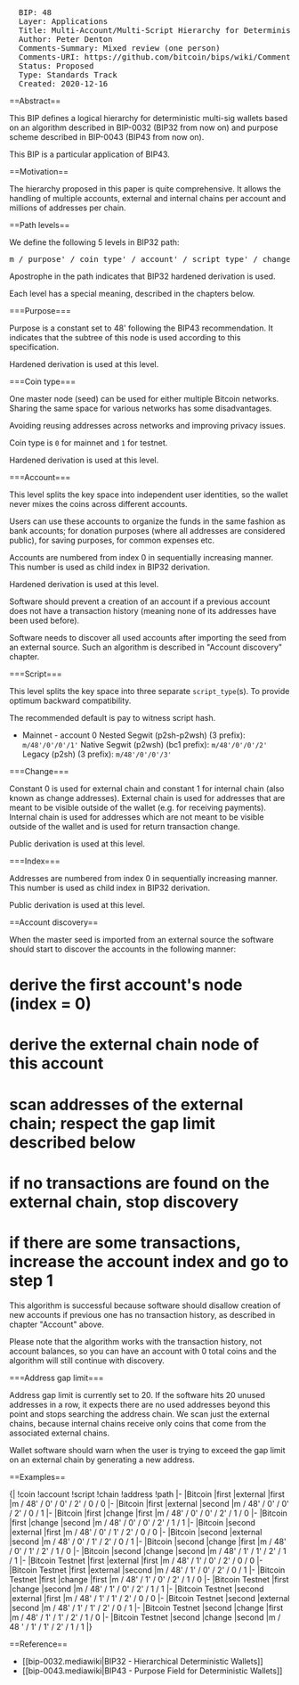 <pre>
  BIP: 48
  Layer: Applications
  Title: Multi-Account/Multi-Script Hierarchy for Deterministic Multi Signature Wallets
  Author: Peter Denton <dentondevelopment@protonmail.com>
  Comments-Summary: Mixed review (one person)
  Comments-URI: https://github.com/bitcoin/bips/wiki/Comments:BIP-0048
  Status: Proposed
  Type: Standards Track
  Created: 2020-12-16
</pre>

==Abstract==

This BIP defines a logical hierarchy for deterministic multi-sig wallets based on an algorithm
described in BIP-0032 (BIP32 from now on) and purpose scheme described in
BIP-0043 (BIP43 from now on).

This BIP is a particular application of BIP43.

==Motivation==

The hierarchy proposed in this paper is quite comprehensive. It allows the handling of
multiple accounts, external and internal chains per account and
millions of addresses per chain.

==Path levels==

We define the following 5 levels in BIP32 path:

<pre>
m / purpose' / coin_type' / account' / script_type' / change / address_index
</pre>

Apostrophe in the path indicates that BIP32 hardened derivation is used.

Each level has a special meaning, described in the chapters below.

===Purpose===

Purpose is a constant set to 48' following the BIP43 recommendation.
It indicates that the subtree of this node is used according to this specification.

Hardened derivation is used at this level.

===Coin type===

One master node (seed) can be used for either multiple Bitcoin networks.
Sharing the same space for various networks has some disadvantages.

Avoiding reusing addresses across networks and improving privacy issues.

Coin type is `0` for mainnet and `1` for testnet.

Hardened derivation is used at this level.

===Account===

This level splits the key space into independent user identities,
so the wallet never mixes the coins across different accounts.

Users can use these accounts to organize the funds in the same
fashion as bank accounts; for donation purposes (where all
addresses are considered public), for saving purposes,
for common expenses etc.

Accounts are numbered from index 0 in sequentially increasing manner.
This number is used as child index in BIP32 derivation.

Hardened derivation is used at this level.

Software should prevent a creation of an account if a previous account does not
have a transaction history (meaning none of its addresses have been used before).

Software needs to discover all used accounts after importing the seed from
an external source. Such an algorithm is described in "Account discovery" chapter.

===Script===

This level splits the key space into three separate `script_type`(s). To provide
optimum backward compatibility.

The recommended default is pay to witness script hash.

* Mainnet - account 0
Nested Segwit (p2sh-p2wsh)  (3 prefix):   `m/48'/0'/0'/1'`
Native Segwit (p2wsh)       (bc1 prefix): `m/48'/0'/0'/2'`
Legacy        (p2sh)       (3 prefix):   `m/48'/0'/0'/3'`

===Change===

Constant 0 is used for external chain and constant 1 for internal chain (also
known as change addresses). External chain is used for addresses that are meant
to be visible outside of the wallet (e.g. for receiving payments). Internal
chain is used for addresses which are not meant to be visible outside of the
wallet and is used for return transaction change.

Public derivation is used at this level.

===Index===

Addresses are numbered from index 0 in sequentially increasing manner.
This number is used as child index in BIP32 derivation.

Public derivation is used at this level.

==Account discovery==

When the master seed is imported from an external source the software should
start to discover the accounts in the following manner:

# derive the first account's node (index = 0)
# derive the external chain node of this account
# scan addresses of the external chain; respect the gap limit described below
# if no transactions are found on the external chain, stop discovery
# if there are some transactions, increase the account index and go to step 1

This algorithm is successful because software should disallow creation of new
accounts if previous one has no transaction history, as described in chapter
"Account" above.

Please note that the algorithm works with the transaction history, not account
balances, so you can have an account with 0 total coins and the algorithm will
still continue with discovery.

===Address gap limit===

Address gap limit is currently set to 20. If the software hits 20 unused
addresses in a row, it expects there are no used addresses beyond this point
and stops searching the address chain. We scan just the external chains, because
internal chains receive only coins that come from the associated external chains.

Wallet software should warn when the user is trying to exceed the gap limit on
an external chain by generating a new address.

==Examples==

{|
!coin
!account
!script
!chain
!address
!path
|-
|Bitcoin
|first
|external
|first
|m / 48' / 0' / 0' / 2' / 0 / 0
|-
|Bitcoin
|first
|external
|second
|m / 48' / 0' / 0' / 2' / 0 / 1
|-
|Bitcoin
|first
|change
|first
|m / 48' / 0' / 0' / 2' / 1 / 0
|-
|Bitcoin
|first
|change
|second
|m / 48' / 0' / 0' / 2' / 1 / 1
|-
|Bitcoin
|second
|external
|first
|m / 48' / 0' / 1' / 2' / 0 / 0
|-
|Bitcoin
|second
|external
|second
|m / 48' / 0' / 1' / 2' / 0 / 1
|-
|Bitcoin
|second
|change
|first
|m / 48' / 0' / 1' / 2' / 1 / 0
|-
|Bitcoin
|second
|change
|second
|m / 48' / 1' / 1' / 2' / 1 / 1
|-
|Bitcoin Testnet
|first
|external
|first
|m / 48' / 1' / 0' / 2' / 0 / 0
|-
|Bitcoin Testnet
|first
|external
|second
|m / 48' / 1' / 0' / 2' / 0 / 1
|-
|Bitcoin Testnet
|first
|change
|first
|m / 48' / 1' / 0' / 2' / 1 / 0
|-
|Bitcoin Testnet
|first
|change
|second
|m / 48' / 1' / 0' / 2' / 1 / 1
|-
|Bitcoin Testnet
|second
|external
|first
|m / 48' / 1' / 1' / 2' / 0 / 0
|-
|Bitcoin Testnet
|second
|external
|second
|m / 48' / 1' / 1' / 2' / 0 / 1
|-
|Bitcoin Testnet
|second
|change
|first
|m / 48' / 1' / 1' / 2' / 1 / 0
|-
|Bitcoin Testnet
|second
|change
|second
|m / 48 ' / 1' / 1' / 2' / 1 / 1
|}

==Reference==

* [[bip-0032.mediawiki|BIP32 - Hierarchical Deterministic Wallets]]
* [[bip-0043.mediawiki|BIP43 - Purpose Field for Deterministic Wallets]]
